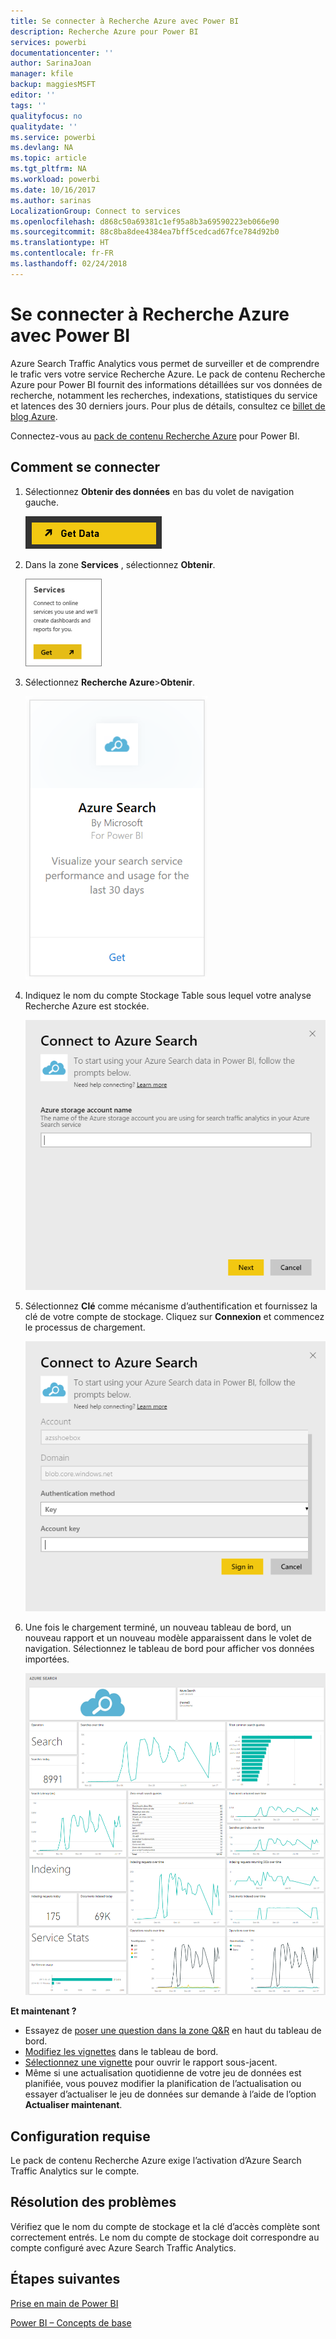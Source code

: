 ```yaml
---
title: Se connecter à Recherche Azure avec Power BI
description: Recherche Azure pour Power BI
services: powerbi
documentationcenter: ''
author: SarinaJoan
manager: kfile
backup: maggiesMSFT
editor: ''
tags: ''
qualityfocus: no
qualitydate: ''
ms.service: powerbi
ms.devlang: NA
ms.topic: article
ms.tgt_pltfrm: NA
ms.workload: powerbi
ms.date: 10/16/2017
ms.author: sarinas
LocalizationGroup: Connect to services
ms.openlocfilehash: d868c50a69381c1ef95a8b3a69590223eb066e90
ms.sourcegitcommit: 88c8ba8dee4384ea7bff5cedcad67fce784d92b0
ms.translationtype: HT
ms.contentlocale: fr-FR
ms.lasthandoff: 02/24/2018
---
```

# <a name="connect-to-azure-search-with-power-bi"></a>Se connecter à Recherche Azure avec Power BI
Azure Search Traffic Analytics vous permet de surveiller et de comprendre le trafic vers votre service Recherche Azure. Le pack de contenu Recherche Azure pour Power BI fournit des informations détaillées sur vos données de recherche, notamment les recherches, indexations, statistiques du service et latences des 30 derniers jours. Pour plus de détails, consultez ce [billet de blog Azure](https://azure.microsoft.com/en-us/blog/analyzing-your-azure-search-traffic/).

Connectez-vous au [pack de contenu Recherche Azure](https://app.powerbi.com/getdata/services/azure-search) pour Power BI.

## <a name="how-to-connect"></a>Comment se connecter
1. Sélectionnez **Obtenir des données** en bas du volet de navigation gauche.
   
   ![](media/service-connect-to-azure-search/pbi_getdata.png) 
2. Dans la zone **Services** , sélectionnez **Obtenir**.
   
   ![](media/service-connect-to-azure-search/pbi_getservices.png) 
3. Sélectionnez **Recherche Azure**\>**Obtenir**.
   
   ![](media/service-connect-to-azure-search/azuresearch.png)
4. Indiquez le nom du compte Stockage Table sous lequel votre analyse Recherche Azure est stockée.
   
   ![](media/service-connect-to-azure-search/params.png)
5. Sélectionnez **Clé** comme mécanisme d’authentification et fournissez la clé de votre compte de stockage. Cliquez sur **Connexion** et commencez le processus de chargement.
   
   ![](media/service-connect-to-azure-search/creds.png)
6. Une fois le chargement terminé, un nouveau tableau de bord, un nouveau rapport et un nouveau modèle apparaissent dans le volet de navigation. Sélectionnez le tableau de bord pour afficher vos données importées.
   
    ![](media/service-connect-to-azure-search/dashboard2.png)

**Et maintenant ?**

* Essayez de [poser une question dans la zone Q&R](power-bi-q-and-a.md) en haut du tableau de bord.
* [Modifiez les vignettes](service-dashboard-edit-tile.md) dans le tableau de bord.
* [Sélectionnez une vignette](service-dashboard-tiles.md) pour ouvrir le rapport sous-jacent.
* Même si une actualisation quotidienne de votre jeu de données est planifiée, vous pouvez modifier la planification de l’actualisation ou essayer d’actualiser le jeu de données sur demande à l’aide de l’option **Actualiser maintenant**.

## <a name="system-requirements"></a>Configuration requise
Le pack de contenu Recherche Azure exige l’activation d’Azure Search Traffic Analytics sur le compte.

## <a name="troubleshooting"></a>Résolution des problèmes
Vérifiez que le nom du compte de stockage et la clé d’accès complète sont correctement entrés. Le nom du compte de stockage doit correspondre au compte configuré avec Azure Search Traffic Analytics.

## <a name="next-steps"></a>Étapes suivantes
[Prise en main de Power BI](service-get-started.md)

[Power BI – Concepts de base](service-basic-concepts.md)


